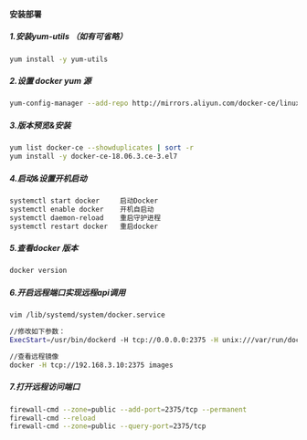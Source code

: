 #### 安装部署
##### 1.安装yum-utils （如有可省略）
``` Bash
yum install -y yum-utils
```
##### 2.设置 docker yum 源
```Bash
yum-config-manager --add-repo http://mirrors.aliyun.com/docker-ce/linux/centos/docker-ce.repo
```
##### 3.版本预览&安装
```Bash
yum list docker-ce --showduplicates | sort -r
yum install -y docker-ce-18.06.3.ce-3.el7
```
##### 4.启动&设置开机启动
```Bash
systemctl start docker     启动Docker 
systemctl enable docker    开机自启动
systemctl daemon-reload    重启守护进程
systemctl restart docker   重启docker
```
##### 5.查看docker 版本
```Bash
docker version
```
##### 6.开启远程端口实现远程api调用
```Bash
vim /lib/systemd/system/docker.service

//修改如下参数：
ExecStart=/usr/bin/dockerd -H tcp://0.0.0.0:2375 -H unix:///var/run/docker.sock

//查看远程镜像
docker -H tcp://192.168.3.10:2375 images
```
##### 7.打开远程访问端口
```Bash
firewall-cmd --zone=public --add-port=2375/tcp --permanent
firewall-cmd --reload
firewall-cmd --zone=public --query-port=2375/tcp
```



